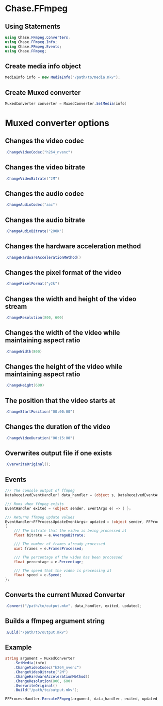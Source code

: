 # Chase.FFmpeg

## Using Statements
```csharp
using Chase.FFmpeg.Converters;
using Chase.FFmpeg.Info;
using Chase.FFmpeg.Events;
using Chase.FFmpeg;
```

## Create media info object
```csharp
MediaInfo info = new MediaInfo("/path/to/media.mkv");
```

## Create Muxed converter
```csharp
MuxedConverter converter = MuxedConverter.SetMedia(info)
```
# Muxed converter options
## Changes the video codec
```csharp
.ChangeVideoCodec("h264_nvenc")
```
## Changes the video bitrate
```csharp
.ChangeVideoBitrate("2M")
```
## Changes the audio codec
```csharp
.ChangeAudioCodec("aac")
```
## Changes the audio bitrate
```csharp
.ChangeAudioBitrate("200K")
```
## Changes the hardware acceleration method
```csharp
.ChangeHardwareAccelerationMethod()
```
## Changes the pixel format of the video
```csharp
.ChangePixelFormat("y2k")
```
## Changes the width and height of the video stream
```csharp
.ChangeResolution(800, 600)
```
## Changes the width of the video while maintaining aspect ratio
```csharp
.ChangeWidth(800)
```
## Changes the height of the video while maintaining aspect ratio
```csharp
.ChangeHeight(600)
```
## The position that the video starts at
```csharp
.ChangeStartPosition("00:00:00")
```
## Changes the duration of the video
```csharp
.ChangeVideoDuration("00:15:00")
```
## Overwrites output file if one exists
```csharp
.OverwriteOriginal();
```

## Events
```csharp
/// The console output of ffmpeg
DataReceivedEventHandler? data_handler = (object s, DataReceivedEventArgs e) => { };

/// Runs when ffmpeg exists
EventHandler exited = (object sender, EventArgs e) => { };

/// Returns ffmpeg update values
EventHandler<FFProcessUpdateEventArgs> updated = (object sender, FFProcessUpdateEventArgs e) =>
{
    /// The bitrate that the video is being processed at
    float bitrate = e.AverageBitrate;

    /// The number of frames already processed
    uint frames = e.FramesProcessed;

    /// The percentage of the video has been processed
    float percentage = e.Percentage;

    /// The speed that the video is processing at
    float speed = e.Speed;
};
```

## Converts the current Muxed Converter
```csharp
.Convert("/path/to/output.mkv", data_handler, exited, updated);
```

## Builds a ffmpeg argument string
```csharp
.Build("/path/to/output.mkv")
```

## Example
```csharp
string argument = MuxedConverter
    .SetMedia(info)
    .ChangeVideoCodec("h264_nvenc")
    .ChangeVideoBitrate("2M")
    .ChangeHardwareAccelerationMethod()
    .ChangeResolution(800, 600)
    .OverwriteOriginal()
    .Build("/path/to/output.mkv");
```

```csharp
FFProcessHandler.ExecuteFFmpeg(argument, data_handler, exited, updated);
```